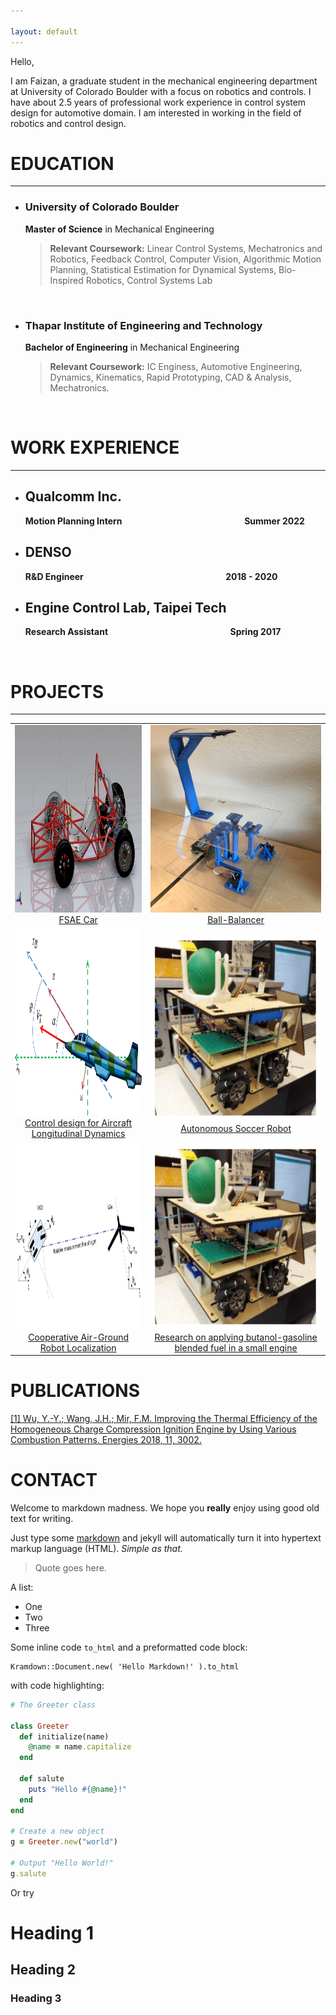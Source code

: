 ```yaml
---

layout: default
---
```


Hello,

I am Faizan, a graduate student in the mechanical engineering department at University of Colorado Boulder with a focus on robotics and controls.
I have about 2.5 years of professional work experience in control system design for automotive domain.
I am interested in working in the field of robotics and control design.




# EDUCATION

___

- ### **University of Colorado Boulder**

    **Master of Science** in Mechanical Engineering   
    
    > __Relevant Coursework:__ Linear Control Systems, Mechatronics and Robotics, Feedback Control, Computer Vision, Algorithmic Motion Planning, Statistical  Estimation for Dynamical Systems, Bio-Inspired Robotics, Control Systems Lab

<br>

- ### **Thapar Institute of Engineering and Technology**

   **Bachelor of Engineering** in Mechanical Engineering    
   
   > __Relevant Coursework:__ IC Enginess, Automotive Engineering, Dynamics, Kinematics, Rapid Prototyping, CAD & Analysis, Mechatronics.

<br>

# WORK EXPERIENCE

___

- ## Qualcomm Inc.

     **Motion Planning Intern** &emsp;    &emsp;&emsp;&emsp;  &emsp;   &emsp;    &emsp;&emsp;&emsp;    &emsp;&emsp;&emsp; **Summer 2022**
 
- ## DENSO

     **R&D Engineer**  &emsp;    &emsp;&emsp;&emsp;  &emsp;   &emsp;    &emsp;&emsp;&emsp; &emsp;&emsp;   &emsp;&emsp;&emsp; **2018 - 2020**

- ## Engine Control Lab, Taipei Tech

     **Research Assistant**  &emsp;    &emsp;&emsp;&emsp;  &emsp;  &emsp;    &emsp;&emsp;&emsp;     &emsp;&emsp;&emsp; **Spring 2017**


<br>


# PROJECTS

___

|||
|:-:|:-:|
|<a href="./Portfolio/fsae"><img src="/Images/fsae.png" alt="MarineGEO circle logo" style="height: 300px; width:300px;"/> <br> FSAE Car </a>|<a href="./Portfolio/Ball_balancer"><img src="/Images/ballbalancer.png"  style="height: 300px; width:300px;"/> <br> Ball-Balancer </a>|
|<a href="./Portfolio/fsae"> <img src="/Images/aircraft2.png" style="height: 300px; width:300px;"/> <br> Control design for Aircraft Longitudinal Dynamics</a>|<a href="./Portfolio/Ball_balancer"><img src="/Images/soccer_robot.png" style="height: 300px; width:300px;"/> <br> Autonomous Soccer Robot</a>|
|<a href="./Portfolio/fsae"> <img src="/Images/State_Estimation.png" style="height: 300px; width:300px;"/> <br> Cooperative Air-Ground Robot Localization </a>|<a href="./Portfolio/Ball_balancer"><img src="/Images/soccer_robot.png" style="height: 300px; width:300px;"/> <br> Research on applying butanol-gasoline blended fuel in a small engine</a>|


# PUBLICATIONS

[[1] Wu, Y.-Y.; Wang, J.H.; Mir, F.M. Improving the Thermal Efficiency of the Homogeneous Charge Compression Ignition Engine by Using Various Combustion Patterns. Energies 2018, 11, 3002.](https://doi.org/10.3390/en11113002)

# CONTACT


Welcome to markdown madness. We hope you **really** enjoy using good old text for writing.

Just type some [markdown](http://en.wikipedia.org/wiki/Markdown)
and jekyll will automatically turn it into hypertext markup language (HTML). *Simple as that.*

> Quote goes here.

A list:

- One
- Two
- Three

Some inline code `to_html` and a preformatted code block:

```
Kramdown::Document.new( 'Hello Markdown!' ).to_html
```

with code highlighting:

``` ruby
# The Greeter class

class Greeter
  def initialize(name)
    @name = name.capitalize
  end

  def salute
    puts "Hello #{@name}!"
  end
end

# Create a new object
g = Greeter.new("world")

# Output "Hello World!"
g.salute
```

Or try

# Heading 1

## Heading 2

### Heading 3

